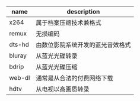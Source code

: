 name   | description
---    | ---
x264   | 属于档案压缩技术兼格式
remux  | 无损编码
dts-hd | 由数位影院系统开发的蓝光音效格式
bluray | 从蓝光光碟转录
bdrip  | 从蓝光光碟压缩
web-dl | 通常是从合法的付费网络下载
hdtv   | 从电视以高画质转录